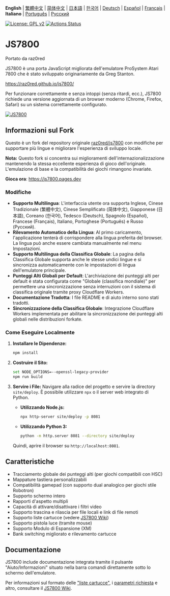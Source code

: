 **English** | [繁體中文](README.zh-TW.md) | [简体中文](README.zh-CN.md) | [日本語](README.ja.md) | [한국어](README.ko.md) | [Deutsch](README.de.md) | [Español](README.es.md) | [Français](README.fr.md) | **Italiano** | [Português](README.pt.md) | [Русский](README.ru.md)

[![License: GPL v2](https://img.shields.io/badge/License-GPL%20v2-blue.svg)](https://www.gnu.org/licenses/old-licenses/gpl-2.0.en.html)
[![Actions Status](https://github.com/raz0red/js7800/workflows/Build/badge.svg)](https://github.com/raz0red/js7800/actions)

# JS7800

Portato da raz0red

JS7800 è una porta JavaScript migliorata dell'emulatore ProSystem Atari 7800 che è stato sviluppato originariamente da Greg Stanton.

https://raz0red.github.io/js7800/

Per funzionare correttamente e senza intoppi (senza ritardi, ecc.), JS7800 richiede una versione aggiornata di un browser moderno (Chrome, Firefox, Safari) su un sistema correttamente configurato.

[![JS7800](https://github.com/raz0red/js7800/raw/master/screenshots/screenshot.png)](https://raz0red.github.io/js7800/)

## Informazioni sul Fork

Questo è un fork del repository originale [raz0red/js7800](https://github.com/raz0red/js7800) con modifiche per supportare più lingue e migliorare l'esperienza di sviluppo locale.

**Nota:** Questo fork si concentra sui miglioramenti dell'internazionalizzazione mantenendo la stessa eccellente esperienza di gioco dell'originale. L'emulazione di base e la compatibilità dei giochi rimangono invariate.

**Gioca ora**: https://js7800.pages.dev

### Modifiche

*   **Supporto Multilingua**: L'interfaccia utente ora supporta Inglese, Cinese Tradizionale (繁體中文), Cinese Semplificato (简体中文), Giapponese (日本語), Coreano (한국어), Tedesco (Deutsch), Spagnolo (Español), Francese (Français), Italiano, Portoghese (Português) e Russo (Русский).
*   **Rilevamento Automatico della Lingua**: Al primo caricamento, l'applicazione tenterà di corrispondere alla lingua preferita del browser. La lingua può anche essere cambiata manualmente nel menu Impostazioni.
*   **Supporto Multilingua della Classifica Globale**: La pagina della Classifica Globale supporta anche le stesse undici lingue e si sincronizza automaticamente con le impostazioni di lingua dell'emulatore principale.
*   **Punteggi Alti Globali per Default**: L'archiviazione dei punteggi alti per default è stata configurata come "Globale (classifica mondiale)" per permettere una sincronizzazione senza interruzioni con il sistema di classifica originale tramite proxy Cloudflare Workers.
*   **Documentazione Tradotta**: I file README e di aiuto interno sono stati tradotti.
*   **Sincronizzazione della Classifica Globale**: Integrazione Cloudflare Workers implementata per abilitare la sincronizzazione dei punteggi alti globali nelle distribuzioni forkate.

### Come Eseguire Localmente

1.  **Installare le Dipendenze:**
    ```sh
    npm install
    ```

2.  **Costruire il Sito:**
    ```sh
    set NODE_OPTIONS=--openssl-legacy-provider
    npm run build
    ```

3.  **Servire i File:**
    Navigare alla radice del progetto e servire la directory `site/deploy`. È possibile utilizzare `npx` o il server web integrato di Python.

    *   **Utilizzando Node.js:**
        ```sh
        npx http-server site/deploy -p 8081
        ```

    *   **Utilizzando Python 3:**
        ```sh
        python -m http.server 8081 --directory site/deploy
        ```

    Quindi, aprire il browser su `http://localhost:8081`.

## Caratteristiche

* Tracciamento globale dei punteggi alti (per giochi compatibili con HSC)
* Mappature tastiera personalizzabili
* Compatibilità gamepad (con supporto dual analogico per giochi stile Robotron)
* Supporto schermo intero
* Rapporti d'aspetto multipli
* Capacità di attivare/disattivare i filtri video
* Supporto trascina e rilascia per file locali e link di file remoti
* Supporto liste cartucce (vedere [JS7800 Wiki](https://github.com/raz0red/js7800/wiki/Cartridge%20Lists))
* Supporto pistola luce (tramite mouse)
* Supporto Modulo di Espansione (XM)
* Bank switching migliorato e rilevamento cartucce

## Documentazione

JS7800 include documentazione integrata tramite il pulsante "Aiuto/Informazioni" situato nella barra comandi direttamente sotto lo schermo dell'emulatore.

Per informazioni sul formato delle ["liste cartucce"](https://github.com/raz0red/js7800/wiki/Cartridge%20Lists), i [parametri richiesta](https://github.com/raz0red/js7800/wiki/Request%20Parameters) e altro, consultare il [JS7800 Wiki](https://github.com/raz0red/js7800/wiki).
